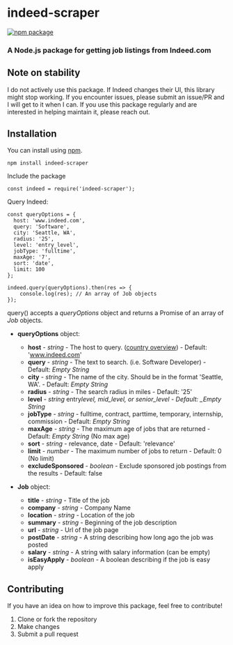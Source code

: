 # indeed-scraper

[![npm package](https://nodei.co/npm/indeed-scraper.png?downloads=true&downloadRank=true&stars=true)](https://nodei.co/npm/indeed-scraper/)

### A Node.js package for getting job listings from Indeed.com

## Note on stability

I do not actively use this package. If Indeed changes their UI, this library might stop working. If you encounter issues, please submit an issue/PR and I will get to it when I can. If you use this package regularly and are interested in helping maintain it, please reach out.

## Installation

You can install using [npm](https://www.npmjs.com/package/indeed-scraper).

```
npm install indeed-scraper
```

Include the package

```
const indeed = require('indeed-scraper');
```

Query Indeed:

```
const queryOptions = {
  host: 'www.indeed.com',
  query: 'Software',
  city: 'Seattle, WA',
  radius: '25',
  level: 'entry_level',
  jobType: 'fulltime',
  maxAge: '7',
  sort: 'date',
  limit: 100
};

indeed.query(queryOptions).then(res => {
	console.log(res); // An array of Job objects
});
```

query() accepts a _queryOptions_ object and returns a Promise of an array of _Job_ objects.

- **queryOptions** object:
  - **host** - *string* - The host to query. ([country overview](https://www.indeed.com/worldwide)) - Default: 'www.indeed.com'
  - **query** - _string_ - The text to search. (i.e. Software Developer) - Default: _Empty String_
  - **city** - *string* - The name of the city. Should be in the format 'Seattle, WA'. - Default: *Empty String*
  - **radius** - _string_ - The search radius in miles - Default: '25'
  - **level** - *string* entry*level, mid_level, or senior_level - Default: \_Empty String*
  - **jobType** - _string_ - fulltime, contract, parttime, temporary, internship, commission - Default: _Empty String_
  - **maxAge** - *string* - The maximum age of jobs that are returned - Default: *Empty String* (No max age)
  - **sort** - _string_ - relevance, date - Default: 'relevance'
  - **limit** - *number* - The maximum number of jobs to return - Default: 0 (No limit)
  - **excludeSponsored** - _boolean_ - Exclude sponsored job postings from the results - Default: false

- **Job** object:
  - **title** - *string* - Title of the job
  - **company** - _string_ - Company Name
  - **location** - *string* - Location of the job
  - **summary** - _string_ - Beginning of the job description
  - **url** - *string* - Url of the job page
  - **postDate** - _string_ - A string describing how long ago the job was posted
  - **salary** - *string* - A string with salary information (can be empty)
  - **isEasyApply** - _boolean_ - A boolean describing if the job is easy apply

## Contributing

If you have an idea on how to improve this package, feel free to contribute!

1. Clone or fork the repository
2. Make changes
3. Submit a pull request
